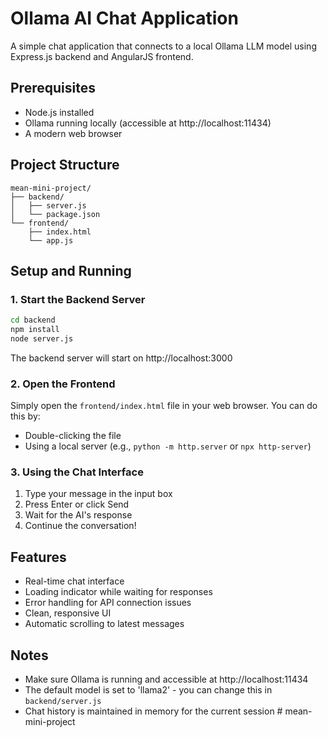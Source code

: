 # Ollama AI Chat Application

A simple chat application that connects to a local Ollama LLM model using Express.js backend and AngularJS frontend.

## Prerequisites

- Node.js installed
- Ollama running locally (accessible at http://localhost:11434)
- A modern web browser

## Project Structure

```
mean-mini-project/
├── backend/
│   ├── server.js
│   └── package.json
└── frontend/
    ├── index.html
    └── app.js
```

## Setup and Running

### 1. Start the Backend Server

```bash
cd backend
npm install
node server.js
```

The backend server will start on http://localhost:3000

### 2. Open the Frontend

Simply open the `frontend/index.html` file in your web browser. You can do this by:
- Double-clicking the file
- Using a local server (e.g., `python -m http.server` or `npx http-server`)

### 3. Using the Chat Interface

1. Type your message in the input box
2. Press Enter or click Send
3. Wait for the AI's response
4. Continue the conversation!

## Features

- Real-time chat interface
- Loading indicator while waiting for responses
- Error handling for API connection issues
- Clean, responsive UI
- Automatic scrolling to latest messages

## Notes

- Make sure Ollama is running and accessible at http://localhost:11434
- The default model is set to 'llama2' - you can change this in `backend/server.js`
- Chat history is maintained in memory for the current session # mean-mini-project

